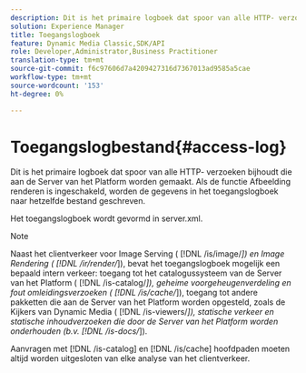 ```yaml
---
description: Dit is het primaire logboek dat spoor van alle HTTP- verzoeken bijhoudt die aan de Server van het Platform worden gemaakt. Als de functie Afbeelding renderen is ingeschakeld, worden de gegevens in het toegangslogboek naar hetzelfde bestand geschreven.
solution: Experience Manager
title: Toegangslogboek
feature: Dynamic Media Classic,SDK/API
role: Developer,Administrator,Business Practitioner
translation-type: tm+mt
source-git-commit: f6c97606d7a4209427316d7367013ad9585a5cae
workflow-type: tm+mt
source-wordcount: '153'
ht-degree: 0%

---
```



# Toegangslogbestand{#access-log}

Dit is het primaire logboek dat spoor van alle HTTP- verzoeken bijhoudt die aan de Server van het Platform worden gemaakt. Als de functie Afbeelding renderen is ingeschakeld, worden de gegevens in het toegangslogboek naar hetzelfde bestand geschreven.

Het toegangslogboek wordt gevormd in server.xml.

>[!NOTE]
>
>Naast het clientverkeer voor Image Serving ( [!DNL /is/image/*]) en Image Rendering ( [!DNL /ir/render/*]), bevat het toegangslogboek mogelijk een bepaald intern verkeer: toegang tot het catalogussysteem van de Server van het Platform ( [!DNL /is-catalog/*]), geheime voorgeheugenverdeling en fout omleidingsverzoeken ( [!DNL /is/cache/*]), toegang tot andere pakketten die aan de Server van het Platform worden opgesteld, zoals de Kijkers van Dynamic Media ( [!DNL /is-viewers/*]), statische verkeer en statische inhoudverzoeken die door de Server van het Platform worden onderhouden (b.v. [!DNL /is-docs/*]).

Aanvragen met [!DNL /is-catalog] en [!DNL /is/cache] hoofdpaden moeten altijd worden uitgesloten van elke analyse van het clientverkeer.

